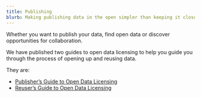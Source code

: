 ```yaml
---
title: Publishing
blurb: Making publishing data in the open simpler than keeping it closed.
---
```


Whether you want to publish your data, find open data or discover opportunities for collaboration.

We have published two guides to open data licensing to help you guide you through the process of opening up and reusing data.

They are:   

* [Publisher’s Guide to Open Data Licensing](https://theodi.org/guides/publishers-guide-open-data-licensing)  
* [Reuser’s Guide to Open Data Licensing](https://theodi.org/guides/reusers-guide-open-data-licensing)
